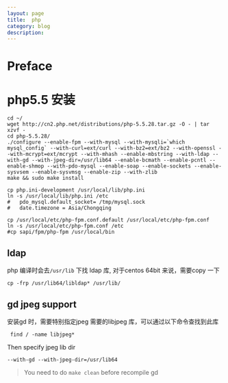 ```yaml
---
layout: page
title:	php
category: blog
description: 
---
```

# Preface

# php5.5 安装

	cd ~/
	wget http://cn2.php.net/distributions/php-5.5.28.tar.gz -O - | tar xzvf -
	cd php-5.5.28/
	./configure --enable-fpm --with-mysql --with-mysqli=`which mysql_config` --with-curl=ext/curl --with-bz2=ext/bz2 --with-openssl --with-mcrypt=ext/mcrypt --with-mhash --enable-mbstring --with-ldap --with-gd --with-jpeg-dir=/usr/lib64 --enable-bcmath --enable-pcntl --enable-shmop --with-pdo-mysql --enable-soap --enable-sockets --enable-sysvsem --enable-sysvmsg --enable-zip --with-zlib
	make && sudo make install

	cp php.ini-development /usr/local/lib/php.ini
	ln -s /usr/local/lib/php.ini /etc
	#	pdo_mysql.default_socket= /tmp/mysql.sock
	#	date.timezone = Asia/Chongqing
		
	cp /usr/local/etc/php-fpm.conf.default /usr/local/etc/php-fpm.conf
	ln -s /usr/local/etc/php-fpm.conf /etc
	#cp sapi/fpm/php-fpm /usr/local/bin

## ldap
php 编译时会去`/usr/lib` 下找 ldap 库, 对于centos 64bit 来说，需要copy 一下

	cp -frp /usr/lib64/libldap* /usr/lib/

## gd jpeg support
安装gd 时，需要特别指定jpeg 需要的libjpeg 库，可以通过以下命令查找到此库

	 find / -name libjpeg*

Then specify jpeg lib dir

	--with-gd --with-jpeg-dir=/usr/lib64

> You need to do `make clean` before recompile gd
